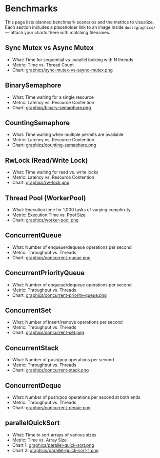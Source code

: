 # Benchmarks

This page lists planned benchmark scenarios and the metrics to visualize. Each section includes a placeholder link to an image inside `docs/graphics/` — attach your charts there with matching filenames.

## Sync Mutex vs Async Mutex
- What: Time for sequential vs. parallel locking with N threads
- Metric: Time vs. Thread Count
- Chart: [graphics/sync-mutex-vs-async-mutex.png](./graphics/sync-mutex-vs-async-mutex.png)

## BinarySemaphore
- What: Time waiting for a single resource
- Metric: Latency vs. Resource Contention
- Chart: [graphics/binary-semaphore.png](./graphics/binary-semaphore.png)

## CountingSemaphore
- What: Time waiting when multiple permits are available
- Metric: Latency vs. Resource Contention
- Chart: [graphics/counting-semaphore.png](./graphics/counting-semaphore.png)

## RwLock (Read/Write Lock)
- What: Time waiting for read vs. write locks
- Metric: Latency vs. Resource Contention
- Chart: [graphics/rw-lock.png](./graphics/rw-lock.png)

## Thread Pool (WorkerPool)
- What: Execution time for 1,000 tasks of varying complexity
- Metric: Execution Time vs. Pool Size
- Chart: [graphics/worker-pool.png](./graphics/worker-pool.png)

## ConcurrentQueue
- What: Number of enqueue/dequeue operations per second
- Metric: Throughput vs. Threads
- Chart: [graphics/concurrent-queue.png](./graphics/concurrent-queue.png)

## ConcurrentPriorityQueue
- What: Number of enqueue/dequeue operations per second
- Metric: Throughput vs. Threads
- Chart: [graphics/concurrent-priority-queue.png](./graphics/concurrent-priority-queue.png)

## ConcurrentSet
- What: Number of insert/remove operations per second
- Metric: Throughput vs. Threads
- Chart: [graphics/concurrent-set.png](./graphics/concurrent-set.png)

## ConcurrentStack
- What: Number of push/pop operations per second
- Metric: Throughput vs. Threads
- Chart: [graphics/concurrent-stack.png](./graphics/concurrent-stack.png)

## ConcurrentDeque
- What: Number of push/pop operations per second at both ends
- Metric: Throughput vs. Threads
- Chart: [graphics/concurrent-deque.png](./graphics/concurrent-deque.png)

## parallelQuickSort
- What: Time to sort arrays of various sizes
- Metric: Time vs. Array Size
- Chart 1: [graphics/parallel-quick-sort.png](./graphics/parallel-quick-sort.png)
- Chart 2: [graphics/parallel-quick-sort-1.png](./graphics/parallel-quick-sort-1.png)

